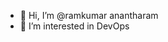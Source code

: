 - 👋 Hi, I’m @ramkumar anantharam
- 👀 I’m interested in DevOps 
  

<!---
ramkumarsiddhu/ramkumarsiddhu is a ✨ special ✨ repository because its `README.md` (this file) appears on your GitHub profile.
You can click the Preview link to take a look at your changes.
--->
